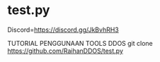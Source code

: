 # test.py
Discord=https://discord.gg/JkBvhRH3

TUTORIAL PENGGUNAAN TOOLS DDOS
git clone https://github.com/RaihanDDOS/test.py
